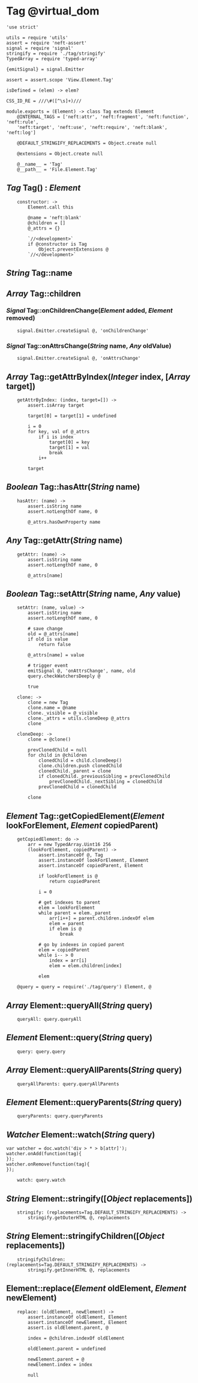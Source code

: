 Tag @virtual_dom
================

	'use strict'

	utils = require 'utils'
	assert = require 'neft-assert'
	signal = require 'signal'
	stringify = require './tag/stringify'
	TypedArray = require 'typed-array'

	{emitSignal} = signal.Emitter

	assert = assert.scope 'View.Element.Tag'

	isDefined = (elem) -> elem?

	CSS_ID_RE = ///\#([^\s]+)///

	module.exports = (Element) -> class Tag extends Element
		@INTERNAL_TAGS = ['neft:attr', 'neft:fragment', 'neft:function', 'neft:rule',
		'neft:target', 'neft:use', 'neft:require', 'neft:blank', 'neft:log']

		@DEFAULT_STRINGIFY_REPLACEMENTS = Object.create null

		@extensions = Object.create null

		@__name__ = 'Tag'
		@__path__ = 'File.Element.Tag'

*Tag* Tag() : *Element*
-----------------------

		constructor: ->
			Element.call this

			@name = 'neft:blank'
			@children = []
			@_attrs = {}

			`//<development>`
			if @constructor is Tag
				Object.preventExtensions @
			`//</development>`

*String* Tag::name
------------------

*Array* Tag::children
---------------------

### *Signal* Tag::onChildrenChange(*Element* added, *Element* removed)

		signal.Emitter.createSignal @, 'onChildrenChange'

### *Signal* Tag::onAttrsChange(*String* name, *Any* oldValue)

		signal.Emitter.createSignal @, 'onAttrsChange'

*Array* Tag::getAttrByIndex(*Integer* index, [*Array* target])
--------------------------------------------------------------

		getAttrByIndex: (index, target=[]) ->
			assert.isArray target

			target[0] = target[1] = undefined

			i = 0
			for key, val of @_attrs
				if i is index
					target[0] = key
					target[1] = val
					break
				i++

			target

*Boolean* Tag::hasAttr(*String* name)
-------------------------------------

		hasAttr: (name) ->
			assert.isString name
			assert.notLengthOf name, 0

			@_attrs.hasOwnProperty name

*Any* Tag::getAttr(*String* name)
---------------------------------

		getAttr: (name) ->
			assert.isString name
			assert.notLengthOf name, 0

			@_attrs[name]

*Boolean* Tag::setAttr(*String* name, *Any* value)
--------------------------------------------------

		setAttr: (name, value) ->
			assert.isString name
			assert.notLengthOf name, 0

			# save change
			old = @_attrs[name]
			if old is value
				return false

			@_attrs[name] = value

			# trigger event
			emitSignal @, 'onAttrsChange', name, old
			query.checkWatchersDeeply @

			true

		clone: ->
			clone = new Tag
			clone.name = @name
			clone._visible = @_visible
			clone._attrs = utils.cloneDeep @_attrs
			clone

		cloneDeep: ->
			clone = @clone()

			prevClonedChild = null
			for child in @children
				clonedChild = child.cloneDeep()
				clone.children.push clonedChild
				clonedChild._parent = clone
				if clonedChild._previousSibling = prevClonedChild
					prevClonedChild._nextSibling = clonedChild
				prevClonedChild = clonedChild

			clone

*Element* Tag::getCopiedElement(*Element* lookForElement, *Element* copiedParent)
---------------------------------------------------------------------------------

		getCopiedElement: do ->
			arr = new TypedArray.Uint16 256
			(lookForElement, copiedParent) ->
				assert.instanceOf @, Tag
				assert.instanceOf lookForElement, Element
				assert.instanceOf copiedParent, Element

				if lookForElement is @
					return copiedParent

				i = 0

				# get indexes to parent
				elem = lookForElement
				while parent = elem._parent
					arr[i++] = parent.children.indexOf elem
					elem = parent
					if elem is @
						break

				# go by indexes in copied parent
				elem = copiedParent
				while i-- > 0
					index = arr[i]
					elem = elem.children[index]

				elem

		@query = query = require('./tag/query') Element, @

*Array* Element::queryAll(*String* query)
-----------------------------------------

		queryAll: query.queryAll

*Element* Element::query(*String* query)
----------------------------------------

		query: query.query

*Array* Element::queryAllParents(*String* query)
------------------------------------------------

		queryAllParents: query.queryAllParents

*Element* Element::queryParents(*String* query)
-----------------------------------------------

		queryParents: query.queryParents

*Watcher* Element::watch(*String* query)
----------------------------------------

```
var watcher = doc.watch('div > * > b[attr]');
watcher.onAdd(function(tag){
});
watcher.onRemove(function(tag){
});
```

		watch: query.watch

*String* Element::stringify([*Object* replacements])
----------------------------------------------------

		stringify: (replacements=Tag.DEFAULT_STRINGIFY_REPLACEMENTS) ->
			stringify.getOuterHTML @, replacements

*String* Element::stringifyChildren([*Object* replacements])
------------------------------------------------------------

		stringifyChildren: (replacements=Tag.DEFAULT_STRINGIFY_REPLACEMENTS) ->
			stringify.getInnerHTML @, replacements

Element::replace(*Element* oldElement, *Element* newElement)
------------------------------------------------------------

		replace: (oldElement, newElement) ->
			assert.instanceOf oldElement, Element
			assert.instanceOf newElement, Element
			assert.is oldElement.parent, @

			index = @children.indexOf oldElement

			oldElement.parent = undefined

			newElement.parent = @
			newElement.index = index

			null
